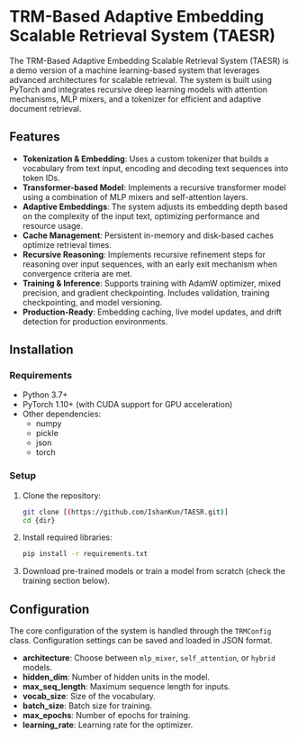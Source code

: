 # TRM-Based Adaptive Embedding Scalable Retrieval System (TAESR)

The TRM-Based Adaptive Embedding Scalable Retrieval System (TAESR) is a demo version of a machine learning-based system that leverages advanced architectures for scalable retrieval. The system is built using PyTorch and integrates recursive deep learning models with attention mechanisms, MLP mixers, and a tokenizer for efficient and adaptive document retrieval.

## Features

- **Tokenization & Embedding**: Uses a custom tokenizer that builds a vocabulary from text input, encoding and decoding text sequences into token IDs.
- **Transformer-based Model**: Implements a recursive transformer model using a combination of MLP mixers and self-attention layers.
- **Adaptive Embeddings**: The system adjusts its embedding depth based on the complexity of the input text, optimizing performance and resource usage.
- **Cache Management**: Persistent in-memory and disk-based caches optimize retrieval times.
- **Recursive Reasoning**: Implements recursive refinement steps for reasoning over input sequences, with an early exit mechanism when convergence criteria are met.
- **Training & Inference**: Supports training with AdamW optimizer, mixed precision, and gradient checkpointing. Includes validation, training checkpointing, and model versioning.
- **Production-Ready**: Embedding caching, live model updates, and drift detection for production environments.

## Installation

### Requirements

- Python 3.7+
- PyTorch 1.10+ (with CUDA support for GPU acceleration)
- Other dependencies:
  - numpy
  - pickle
  - json
  - torch

### Setup

1. Clone the repository:
    ```bash
    git clone [(https://github.com/IshanKun/TAESR.git)]
    cd {dir}
    ```

2. Install required libraries:
    ```bash
    pip install -r requirements.txt
    ```

3. Download pre-trained models or train a model from scratch (check the training section below).

## Configuration

The core configuration of the system is handled through the `TRMConfig` class. Configuration settings can be saved and loaded in JSON format.

- **architecture**: Choose between `mlp_mixer`, `self_attention`, or `hybrid` models.
- **hidden_dim**: Number of hidden units in the model.
- **max_seq_length**: Maximum sequence length for inputs.
- **vocab_size**: Size of the vocabulary.
- **batch_size**: Batch size for training.
- **max_epochs**: Number of epochs for training.
- **learning_rate**: Learning rate for the optimizer.
